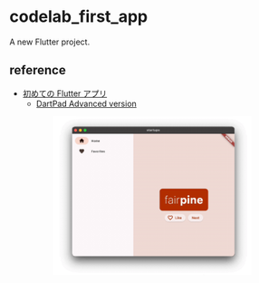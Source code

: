 # codelab_first_app

A new Flutter project.

## reference

- [初めての Flutter アプリ](https://codelabs.developers.google.com/codelabs/flutter-codelab-first?hl=ja#0)
  - [DartPad Advanced version](https://dartpad.dev/?id=e7076b40fb17a0fa899f9f7a154a02e8)

<p align="center">
  <img src="/codelab_first_app/images/app.gif" alt="app.gif" width="350">
</p>
